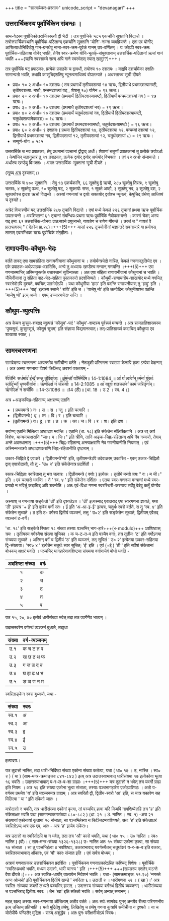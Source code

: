+++
title = "सात्वळेकर-प्रस्तावः"
unicode_script = "devanagari"
+++

## उत्तरार्चिकस्य पूर्वार्चिकेन संबन्धः ।
साम-वेदस्य पूर्वाचिकोत्तरार्चिकाख्यौ द्वौ भेदौ । तत्र पूर्वाचिके ५८५ एकर्चानि सूक्तानि विद्यन्ते । तत्रोत्तरार्चिकस्थानि पूर्वार्चिक-पठितान्य् एकर्चानि सूक्तानि 'योनि'-नाम्ना व्यवह्रियन्ते । एता एव योनीर् आश्रित्याधोनिर्दिष्टेषु गान-ग्रनथेषु नाना-स्वर-क्रम-पूर्वकं गानम् उप-वर्णितम् । यः कोऽपि स्वर-क्रमः पूर्वार्चिक-पठिताया योनेर् भवति, तेनैव स्वर-क्रमेण योनि-भूतर्क्-संयुक्तानाम् उत्तरार्चिक-पठितानां ऋचां गानं भवति +++(ऋचि स्वरसाम्ये सत्य् अपि गाने स्वरभेदस् स्यात् खलु??)+++।

तत्र पूर्वार्चिके षट् प्रपाठकाः, प्रत्येकं प्रपाठके च द्वावधौं, तयोश्च १० दशतयः । यद्यपि दशर्चामेका दशतिः सामान्यतो भवति, तथापि कासुचिद्दशतिषु न्यूनत्वमाधिक्यं वोपलभ्यते । अधस्ताच्च सूची दीयते

- प्रपा० १= २ अर्धौ= १० दशतयः ( तत्र प्रथमार्धे तृतीयदशत्यां १४ ऋचः, द्वितीयाधे प्रथमदशत्यामष्टी, तृतीयवशत्या. मष्टौ, पन्चमदशत्यां षट् , शेषासु १०) योगेन = ९६ ऋचः। 
- प्रपा० २= २ अर्धौ= १० दशतयः (प्रथमार्धे द्वितीयदशस्यामष्टौ, द्वितीयार्धे पन्चमदशस्यां नव )  = ९७ ऋचः।
- प्रपा० ३= २ अर्धौ= १० दशतयः (प्रथमाधै तृतीयदशत्यां नव)  = ९९ ऋचः।
- प्रपा० ४= २ अर्धौ= १० दशतयः (प्रथमार्धे चतुर्थदशत्यां नव, द्वितीयार्धे द्वितीयदशत्यामष्टी, चतुर्थदशत्यामेकादश) = ९८ ऋचः।
- प्रपा० ५= २ अर्धौ= १० दशतयः (प्रथमार्धे प्रथमदशस्यामष्टौ, चतुर्थदशत्यामष्टौ )  = ९६ ऋचः।
- प्रपा० ६= २ अर्धौ= ९ दशतयः ( प्रथमा द्वितीयदशत्यां १४, तृतीयदशत्या १२, पन्चम्यां दशत्यां १२, द्वित्तीयार्धे प्रथमदशत्यां नव, द्वितीयदशत्यां १२, तृतीयदशत्यां १२, चतुर्थदशत्यां ८) = ९९ ऋचः।
- सम्पूर्ण-योगः = ५८५


उत्तरार्चिके च नव प्रपाठकाः, तेषु प्रथमानां पञ्चानां द्वौद्वाव् अर्धौ। शेषाणां चतुर्णां प्रपाठकानां तु प्रत्येकं त्रयोऽर्धाः । केषांचिन् मतानुसारं तु ११ प्रपाठकाः, प्रत्येक द्वयोर् द्वयोर् अर्धयोर् विभक्ताः । एवं २२ अर्धाः संजायन्ते । अर्धाश्च खण्डेषु विभक्ताः । अग्रत उत्तरार्चिक-सूक्तानां सूची दीयते ।

(सूच्य् [अत्र](https://ia601609.us.archive.org/23/items/in.ernet.dli.2015.448274/2015.448274.Samved-sanhita-3473.pdf) दृश्यताम्।)


उत्तरार्चिके च ४०० सूक्तानि । तेषु १३ एकर्चकानि, ६६ सूक्तेषु द्वै ऋचौ, २८७ सूक्तेषु तिस्त्रः, ९ सूक्तेषु चतस्रः, ४ सूक्तेषु पञ्च, १० सूक्तेषु षट्, २ सूक्तयोः सप्त, १ सूक्ते अष्टौ, ३ सूक्तेषु नव, ३ सूक्तेषु दश, २ सूक्तयोश्च द्वादश ऋचो विद्यन्ते । अस्यां गणनायां च द्वयोः सक्तयोर् द्वयोश्च न्यूनत्वं, केषुचिद् ग्रंथेष्व् आधिक्यं च दृश्यते।

अत्रेदं विचारणीयं यद् उत्तरार्चिके २८७ तृचानि विद्यन्ते । एषां मध्ये केवलं २२६ तृचानां प्रथमा ऋचः पूर्वार्चिक उपलभ्यन्ते । अवशिष्टानां ६१ तृचानां संबन्धियः प्रथमा ऋचः पूर्वार्चिके नैवोपलभ्यन्ते । कारणं चेदम् अस्य यद् इमाः ६१ उत्तरार्चिक-योनयः प्रातःसवने प्रयुज्यन्ते, गायत्रेण च रागेण गीयन्ते । उक्तं च " गायत्रं वै प्रातःसवनम् " ( ऐतरेय ब्रा.२८)।+++(5)+++ यासां २२६ तृचयोनीनां यज्ञान्तरे सवनान्तरे वा प्रयोगस् तासाम् एवारम्भिका ऋचः पूर्वाचिके संगृहीताः । 

## राणायनीय-कौथुम-भेदः
वर्तते तावद् एषा सामसंहिता राणायनीयानां कौथुमानां च । तयोर्मन्त्रभेदो नास्ति, केवलं गणनापद्धतिभेद एव । एके प्रपाठक-अर्धप्रपाठक-दशतिभिः, अन्ये तु अध्यायः खण्डैश्च मन्त्रान् गणयन्ति ।+++(5)+++ एषा गणनास्माभिर् अस्मिन्पुस्तके यथास्थानं सुविन्यस्ता । अत एषा संहिता राणायनीयानां कौथुमानां च भवति । जैमिनीयानां तु संहिता पाठ-भेद-सहिता पुस्तकान्ते प्रदर्शयिष्यते । कौथुमी-राणायनीय-शाखयोर् मध्ये क्वचित् स्वरभेदोऽपि दृश्यते, क्वचित् पाठभेदोऽपि । यथा कौथुमीया 'हाउ' इति वदन्ति राणायनीयास् तु 'हावु' इति ।+++(5)+++ 'राइ' इत्यस्य स्थाने ' रायि' इति च । 'पाजेषु नो' इति ऋग्वेदिनः कौथुमीयाश्च पठन्ति 'बाजेषु णो' इत्य् अन्ये । एवम् उच्चारणभेदाः सन्ति । 

## कौथुम-व्युत्पत्तिः
अत्र केचन कुसुम-शब्दाद् व्युत्पन्नं 'कौसुम'-पदं ' कौथुम'-शब्दस्य पूर्वरूपं मन्यन्ते । अत्र सामप्रातिशाख्यस्य 'पुष्पसूत्रं, कुसुमसूत्रं, कौसुमं सूत्रम्' इति संज्ञाया विद्यमानत्वात्। तत्-प्रातिशाख्यं कदाचित् कौथुम्या एव शाखाया स्यात् ।

## सामस्वरगणना
सामवेदस्य स्वरगणना अत्यन्तमेव समीचीना वर्तते । नैतादृशी परिगणना स्वराणां केनापि कृता ऽन्येषां वेदानाम् । अत्र अस्या गणनाया विषये किञ्चिद् अवश्यं वक्तव्यम् -

रे꣣व꣡ती꣢र्नः सध꣣मा꣢द꣣ इ꣡न्द्रे꣢ सन्तु तु꣣वि꣡वा꣢जाः। क्षु꣣म꣢न्तो꣣ या꣢भि꣣र्म꣡दे꣢म॥ 14-1:1084 ॥
आ꣢ घ꣣ त्वा꣢वा꣣न् त्म꣡ना꣢ यु꣣क्तः꣢ स्तो꣣तृ꣡भ्यो꣢ धृष्णवीया꣣नः꣢। ऋ꣣णो꣢उक्षं꣣ न꣢ च꣣꣬क्रयोः꣢꣯ ॥ 14-2:1085 ॥
आ꣡ यद्दुवः꣢꣯ शतक्रत꣣वा꣡ कामं꣢꣯ जरितृ꣣णा꣢म्। ऋ꣣णो꣢उक्षं꣣ न꣡ शची꣢꣯भिः ॥ 14-3:1086 ॥ ॥14 (ठी)॥ [धा. 18 । उ 2 । स्व. 4।]

अत्र +अङ्कचिह्न-रहितान्य् अक्षराण्य् एतानि

- ( प्रथममन्त्रे ) नः । स । स । न्तु । इति चत्वारि ।
- (द्वितीयमन्त्रे ) धृ । ष्ण । वि। र । इति चत्वारि ।
- (तृतीयमन्त्रे ) य। दु । श । त । क । का। ज। रि । र । श। इति दश ।

सर्वाण्य् एतानि मिलित्वा अष्टादश भवन्ति । एतानि (धा. १८) इति संकेतेन संलिखितानि । अत्र त्व् अयं विशेषः, यान्यन्त्याक्षराणि "जाः। म। भिः।" इति त्रीणि, तानि अङ्क-चिह्न-रहितान्य् अपि नैव गण्यन्ते, तेषाम् अन्ते अवस्थानात् ।+++(5)+++ चिह्न-रहितान्य् अन्त्याक्षराणि नैव गणनीयानीति नियमात् । एवं अस्मिन्मन्त्रत्रये अष्टादशाक्षराणि चिह्न-रहितानीति दृष्टव्यम् ।

उकार-चिह्निते द्वे एवाक्षरे । द्वितीयमन्त्रे'णो' इति, तृतीयमन्त्रेऽपि तदेवाक्षरम् उकारित - एवम् उकार-चिह्नितौ द्वाव् एवात्रोदात्तौ, तौ तु - 'उ० २' इति संकेतेनात्र प्रदर्शितौ ।

रकार-चिह्निताः स्वरितास् तु भत्र चत्वारः । द्वितीयमन्त्रे ( क्योः ) इत्येकः । तृतीये मन्त्रो त्रयः " वः। म ची।" इति । एवं चत्वारो भवन्ति । ते ' स्व. ४ ' इति संकेतेन दर्शिताः । एतया स्वर-गणनया मन्त्राणां मध्ये स्वर-प्रमादो न भवितुं कदाचिद् अपि शक्नोति । अतः एवं-विधा गणना स्वरस्थिरी-करणाय सर्वेषु वेदेषु कर्तुं योग्यैव ।

अस्याश् च गणनाया सङ्केतो 'ठी' इति दृश्यतेऽत्र । 'ठी' इत्यस्माद् एवाक्षराद् एषा स्वरगणना ज्ञायते, यथा 'ठी' इत्यत्र '+ ई' इति द्वावेव वर्णौ स्तः । ई इति 'अ-आ-इ-ई' इत्यत्र, चतुर्थः स्वरो वर्तते, स तु ‘स्व. ४' इति संकेतेन सुच्यते । ठ इति ट- वर्गस्य द्वितीयं व्यञ्जनं, तत्तु ' उ०२' इति सङ्केतेन सूच्यते, द्वितीयम् एवैतद् व्यञ्जनं ट-वर्गे।

'धा. १८' इति सङ्केते स्थिता १८ संख्या तस्याः पञ्चभिर् भाग-हारे+++(←modulo)+++ ऽवशिष्टास् त्रयः । तृतीयस्य वर्गस्यैषा संख्या सूचिका । क च-ट-त-प इति पञ्चैव वर्गाः, तत्र तृतीयः 'ट' इति वर्गोऽनया संख्यया सूच्यते । अस्मिन् वर्गे च द्वितीयं 'ठ' इति व्यञ्जनं, तत् सूचितं ' उ० २' इत्येतया उकार-सहितया द्वि-संख्यया। 'स्व० ४ ' इत्येतेन चतुर्थः स्वर सूचित; 'ई' इति । एवं (+ई ) 'ठी ' इति सर्वेषां संकेतानां बोधकम् अक्षरं भवति । पञ्चभिर् भागहारेणावशिष्टया संख्यया वर्गाणामेवं बोधो भवति -

| अवशिष्टा संख्या | वर्गः |
|:------------:|------|
| १            | क    |
| २            | च    |
| ३            | ट    |
| ४            | त    |
| ५            | प    |

यत्र १५, २०, ४० इत्येवं धारीसंख्या भवेत् तदा तत्र पवर्गेणैव भाव्यम् ।

उदात्तस्वरेण वर्गस्थं व्यञ्जनं बुध्यते, तद्यथा

| संख्या | वर्ग-व्यञ्जनम् |
|:------------:|------|
| उ.१            | क च ट त प|
| उ.२            | ख छ ठ थ फ |
| उ.३            | ग ज ड द ब |
| उ.४            | घ झ ढ ध भ |
| उ.५            | ङ ञ ण न म |

स्वरिताङ्केन स्वरा बुध्यन्ते, यथा -

| संख्या | स्वरः |
|:------------:|------|
| स्व.१            | अ |
| स्व.२            | आ  |
| स्व.३            | इ  |
| स्व.४            | ई |
| स्व.५            | उ |

इत्यादयः।

यत्र तूदात्तो नास्ति, तदा धारी-निर्दिष्टा संख्या एकोना संख्या कर्तव्या, यथा ( धा० १७ । उ, नास्ति । स्व० २ ) ( या ) (साम-मन्त्र-क्रमाङ्काः ८४१-८४३ ) इत्य् अत्र उदात्तस्याभावात् धारीसंख्या १७ इत्येकोना भूत्वा १६ भवति । उदात्तस्याभावात् य-र-ल-व-शा ग्राह्याः ।+++(5)+++ यत्र तूदात्तो न भवेत् तत्र यवर्गो ग्राह्य इति नियमः । अत्र १६ इति संख्या एकोना भूत्वा संजाता, तस्याः पञ्चभागहारेण एकोऽवशिष्टः । अतो य-वर्गस्य प्रथमेव 'य' इति व्यञ्जनमत्र ग्राह्यम् । अत्र स्वरितौ द्वौ, द्वितीय-स्वरो 'आ' इति, स चात्र यकारेण सह मिलित्वा ' या ' इति संकेतो जातः ।

यत्रोदात्तो न भवति, तत्र धारीसंख्या एकोनां कृत्वा, तां पञ्चभिर् हत्वा यदि किमपि नावशिष्येत्तहि तत्र 'ह' इति संकेताक्षर भवति यथा
(साममन्त्रक्रमसंख्या ८८०-८८२ ) (धा. २१ । 3. नास्ति । स्व. १) -अत्र २१ संख्यायां एकोनायां कृतायां २० संजाता, सा पञ्चभिर्हस्वा न किञ्चिदप्यवशिष्यते, अतः 'ह' इति संकेताक्षरं स्वरितोऽप्य् अत्र एक एव, अतः - अत्र 'ह' इत्येव संकेतः।

यत्र उदात्तो वा स्वरितोऽपि वा न भवेत्, तदा तत्र 'औ' कारो भवति, यथा ( धा० १५ । उ० नास्ति । स्व० नास्ति ) (वौ)। ( साम-मन्त्र-संख्या १३२६-१३२८) उ- नास्ति अतः १५ संख्या एकोनां कृत्वा, सा संख्या १४ संजाता । सा तु पञ्चभिर्हत्वा ४ भवशिष्टाः, उकाराभावाद् यवर्गस्यैतच् चतुर्थाक्षरं य-र-क-व इति वकारः, स्वरितस्याभावात् औकारः, एवं 'वौ' कारः संजात इति । एवं सर्वत्र बोध्यम् ।

अत्रायं गणनाप्रकार उत्तरार्चिकस्य प्रदर्शितः । पूर्वार्चिकस्य गणनाप्रकारेऽस्ति कश्चिद् विशेषः । पूर्वार्चिके 'स्वरितःप्रथमो भवति, मध्यम उदात्तो, धारी चान्त्य ' इति ।+++(5)+++ +++(खण्डस्य दशतेर् वाऽन्ते वैषा दीयते।)+++ अत्र स्वरित-धार्योर् व्यत्ययेन निवेशनं भवति । यथा- (सामक्रमाङ्कः ११.२०) 'नमस्ते अग्न ओजसे' इति पूर्वार्चिकस्य द्वितीये खण्डे ' स्वरिताः ६। उदात्तौ २ । धारीगणना ५२ । ( खा )।' अत्र स्वरित-संख्यया कवर्गो लभ्यते पञ्चभिर्  हारात् । उदात्तस्य संख्यया वर्गस्थं द्वितीयं व्यञ्जनम् । धारीसंख्यया च पञ्चभिराद् द्वितीयः स्वरः । तेन 'खा' इति संकेतो भवति । सर्वम् अन्यत् समानम् ।

महत् खल्व् अस्याः स्वर-गणनाया औचित्यम् अतीव वर्तते । अतः सर्वः सामवेदः पुनर् अनयैव रीत्या परिगणनीय इत्य् उचितम् प्रतिभाति । यतो मुद्रितेषु ग्रंथेषु, लिखितेषु च ग्रंथेषु गणना कुत्रापि समीचीना न दृश्यते । या च योरोपीयैः पण्डितैर् मुद्रिता - साप्य् अशुद्धैव । अतः पुनः परीक्षणीयोऽयं विषयः।
